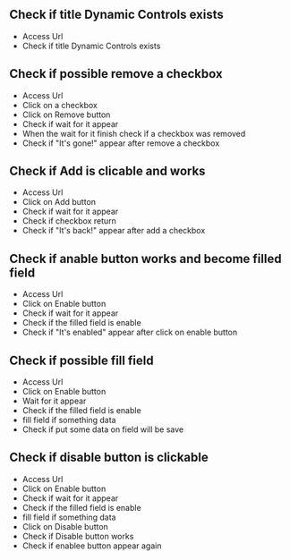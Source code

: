 ## Check if title Dynamic Controls exists
- Access Url
- Check if title Dynamic Controls exists

## Check if possible remove a checkbox 
- Access Url
- Click on a checkbox 
- Click on Remove button
- Check if wait for it appear
- When the wait for it finish check if a checkbox was removed
- Check if "It's gone!" appear after remove a checkbox

## Check if Add is clicable and works
- Access Url
- Click on Add button
- Check if wait for it appear
- Check if checkbox return
- Check if "It's back!" appear after add a checkbox

## Check if anable button works and become filled field
- Access Url
- Click on Enable button 
- Check if wait for it appear
- Check if the filled field is enable
- Check if "It's enabled" appear after click on enable button

## Check if possible fill field 
- Access Url
- Click on Enable button 
- Wait for it appear
- Check if the filled field is enable
- fill field if something data 
- Check if put some data on field will be save

## Check if disable button is clickable 
- Access Url
- Click on Enable button 
- Check if wait for it appear
- Check if the filled field is enable
- fill field if something data 
- Click on Disable button
- Check if Disable button works
- Check if enablee button appear again








